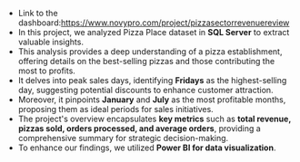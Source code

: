 - Link to the dashboard:https://www.novypro.com/project/pizzasectorrevenuereview
- In this project, we analyzed Pizza Place dataset in **SQL Server** to extract valuable insights.
- This analysis provides a deep understanding of a pizza establishment, offering details on the best-selling pizzas and those contributing the most to profits.
- It delves into peak sales days, identifying **Fridays** as the highest-selling day, suggesting potential discounts to enhance customer attraction.
- Moreover, it pinpoints **January** and **July** as the most profitable months, proposing them as ideal periods for sales initiatives.
- The project's overview encapsulates **key metrics** such as **total revenue, pizzas sold, orders processed, and average orders**, providing a comprehensive summary for strategic decision-making.
- To enhance our findings, we utilized **Power BI for data visualization**.
